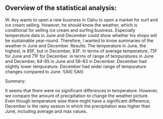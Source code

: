 ## Overview of the statistical analysis:

W. Avy wants to open a new business in Oahu to open a market for surf and ice cream selling. 
However, he should know the weather, which is conditional for selling ice cream and surfing business. 
Especially temperature data in June and December could show whether his shops will be sustainable year-round.
Therefore, I wanted to know summaries of the weather in June and December.
Results:
    The temperature in June, the highest, is 85F, but in December, 83F. In terms of average temperature, 75F for June and 71F for December. 
    in terms of range of tempuratures in June and December, 64-85 in June and 56-83 in December. December had slightly lower tempurature.
    December had wider range of tempurature changes compared to June.
![Alt]
![Alt]
     
 
Summary:

It seems that there were no significant differences in temperature. However, we compare the amount of precipitation to change the weather picture. 
     Even though temperature wise there might have a significant difference, December is the rainy season in which the precipitation was higher than June, including average and max values.